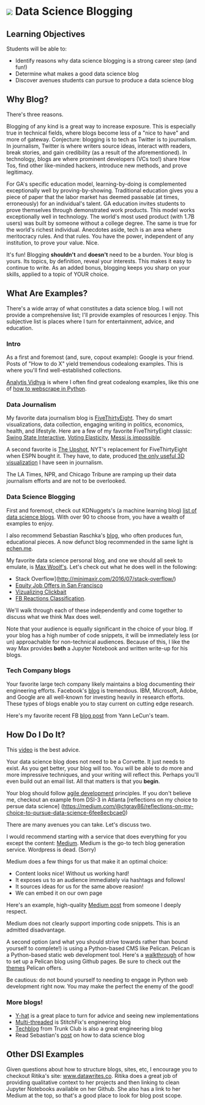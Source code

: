 
# ![](https://ga-dash.s3.amazonaws.com/production/assets/logo-9f88ae6c9c3871690e33280fcf557f33.png) Data Science Blogging

## Learning Objectives

Students will be able to:

- Identify reasons why data science blogging is a strong career step (and fun!)
- Determine what makes a good data science blog
- Discover avenues students can pursue to produce a data science blog

## Why Blog?

There's three reasons.

Blogging of any kind is a great way to increase exposure. This is especially true in technical fields, where blogs become less of a "nice to have" and more of gateway. Conjecture: blogging is to tech as Twitter is to journalism. In journalism, Twitter is where writers source ideas, interact with readers, break stories, and gain credibility (as a result of the aforementioned). In technology, blogs are where prominent developers (VCs too!) share How Tos, find other like-minded hackers, introduce new methods, and prove legitimacy.

For GA's specific  education model, learning-by-doing is complemented exceptionally well by proving-by-showing. Traditional education gives you a piece of paper that the labor market has deemed passable (at times, erroneously) for an individual's talent. GA education invites students to prove themselves through demonstrated work products. This model works exceptionally well in technology. The world's most used product (with 1.7B users) was built by someone without a college degree. The same is true for the world's richest individual. Anecdotes aside, tech is an area where meritocracy rules. And that rules. You have the power, independent of any institution, to prove your value. Nice.

It's fun! Blogging __shouldn't__ and __doesn't__ need to be a burden. Your blog is yours. Its topics, by definition, reveal your interests. This makes it easy to continue to write. As an added bonus, blogging keeps you sharp on your skills, applied to a topic of YOUR choice.


## What Are Examples?

There's a wide array of what constitutes a data science blog. I will not provide a comprehensive list; I'll provide examples of resources I enjoy. This subjective list is places where I turn for entertainment, advice, and education.

### Intro

As a first and foremost (and, sure, copout example): Google is your friend. Posts of "How to do X" yield tremendous codealong examples. This is where you'll find well-established collections.

[Analytis Vidhya](https://www.analyticsvidhya.com) is where I often find great codealong examples, like this one of [how to webscrape in Python](https://www.analyticsvidhya.com/blog/2015/10/beginner-guide-web-scraping-beautiful-soup-python/).

### Data Journalism

My favorite data journalism blog is [FiveThirtyEight](fivethirtyeight.com). They do smart visualizations, data collection, engaging writing in politics, economics, health, and lifestyle. Here are a few of my favorite FiveThirtyEight classic: [Swing State Interactive](http://www.nytimes.com/interactive/2012/10/15/us/politics/swing-history.html?_r=0), [Voting Elasticity](http://fivethirtyeight.com/features/swing-voters-and-elastic-states/), [Messi is impossible](http://fivethirtyeight.com/features/lionel-messi-is-impossible/).

A second favorite is [The Upshot](http://www.nytimes.com/section/upshot), NYT's replacement for FiveThirtyEight when ESPN bought it. They have, to date, produced [the only useful 3D visualization](http://www.nytimes.com/interactive/2015/03/19/upshot/3d-yield-curve-economic-growth.html) I have seen in journalism.

The LA Times, NPR, and Chicago Tribune are ramping up their data journalism efforts and are not to be overlooked.

### Data Science Blogging

First and foremost, check out KDNuggets's (a machine learning blog) [list of data science blogs](http://www.kdnuggets.com/2015/10/best-blogs-analytics-big-data-science-machine-learning.html). With over 90 to choose from, you have a wealth of examples to enjoy.

I also recommend Sebastian Raschka's [blog](http://sebastianraschka.com/blog/index.html), who often produces fun, educational pieces. A now defunct blog recommended in the same light is [echen.me](http://blog.echen.me/).

My favorite data science personal blog, and one we should all seek to emulate, is [Max Woolf's](http://minimaxir.com/). Let's check out what he does well in the following:

- Stack Overflow](http://minimaxir.com/2016/07/stack-overflow/)
- [Equity Job Offers in San Francisco](http://minimaxir.com/2016/05/sfba-compensation/)
- [Vizualizing Clickbait](http://minimaxir.com/2016/08/clickbait-cluster/)
- [FB Reactions Classification](http://minimaxir.com/2016/06/interactive-reactions/).

We'll walk through each of these independently and come together to discuss what we think Max does well.

Note that your audience is equally significant in the choice of your blog. If your blog has a high number of code snippets, it will be immediately less (or un) approachable for non-technical audiences. Because of this, I like the way Max provides __both__ a Jupyter Notebook and written write-up for his blogs.

### Tech Company blogs

Your favorite large tech company likely maintains a blog documenting their engineering efforts. Facebook's [blog](https://research.facebook.com/blog/) is tremendous. IBM, Microsoft, Adobe, and Google are all well-known for investing heavily in research efforts. These types of blogs enable you to stay current on cutting edge research.

Here's my favorite recent FB [blog post](https://code.facebook.com/posts/1587249151575490/a-path-to-unsupervised-learning-through-adversarial-networks/) from Yann LeCun's team.


## How Do I Do It?

This [video](https://www.youtube.com/watch?v=ZXsQAXx_ao0) is the best advice.

Your data science blog does not need to be a Corvette. It just needs to exist. As you get better, your blog will too. You will be able to do more and more impressive techniques, and your writing will reflect this. Perhaps you'll even build out an email list. All that matters is that you __begin__.

Your blog should follow [agile development](https://pbs.twimg.com/media/B82SXypCAAAnPn5.png) principles. If you don't believe me, checkout an example from DSI-3 in Atlanta [reflections on my choice to persue data science] (https://medium.com/@ctgray86/reflections-on-my-choice-to-pursue-data-science-6fee8ecbcae0) 

There are many avenues you can take. Let's discuss two.

I would recommend starting with a service that does everything for you except the content: [Medium](https://medium.com). Medium is the go-to tech blog generation service. Wordpress is dead. (Sorry)

Medium does a few things for us that make it an optimal choice:

- Content looks nice! Without us working hard!
- It exposes us to an audience immediately via hashtags and follows!
- It sources ideas for us for the same above reasion!
- We can embed it on our own page

Here's an example, high-quality [Medium post](https://medium.com/@joshuatauberer/so-you-want-to-reform-democracy-7f3b1ef10597#.576wd4thp) from someone I deeply respect.

Medium does not clearly support importing code snippets. This is an admitted disadvantage.


A second option (and what you should strive towards rather than bound yourself to complete!) is using a Python-based CMS like Pelican. Pelican is a Python-based static web development tool. Here's a [walkthrough](https://fedoramagazine.org/make-github-pages-blog-with-pelican/) of how to set up a Pelican blog using Github pages. Be sure to check out the [themes](https://github.com/getpelican/pelican-themes) Pelican offers.


Be cautious: do not bound yourself to needing to engage in Python web development right now. You may make the perfect the enemy of the good!


### More blogs!

- [Y-hat](http://blog.yhat.com/) is a great place to turn for advice and seeing new implementations
- [Multi-threaded](http://multithreaded.stitchfix.com/blog/) is StitchFix's engineering blog
- [Techblog](https://techblog.trunkclub.com/) from Trunk Club is also a great engineering blog
- Read Sebastian's [post](http://sebastianraschka.com/blog/2015/writing-pymle.html) on how to data science blog

## Other DSI Examples

Given questions about how to structure blogs, sites, etc, I encourage you to checkout Ritika's site: www.datawrites.co. Ritika does a great job of providing qualitative context to her projects and then linking to clean Jupyter Notebooks available on her Github. She also has a link to her Medium at the top, so that's a good place to look for blog post scope.



